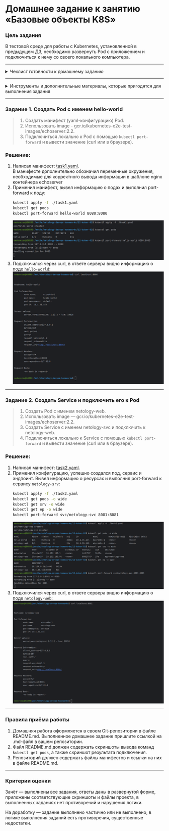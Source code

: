 # Домашнее задание к занятию «Базовые объекты K8S»


### Цель задания

В тестовой среде для работы с Kubernetes, установленной в предыдущем ДЗ, необходимо развернуть Pod с приложением и подключиться к нему со своего локального компьютера. 

------
<details>
<summary>Чеклист готовности к домашнему заданию</summary>

1. Установленное k8s-решение (например, MicroK8S).
2. Установленный локальный kubectl.
3. Редактор YAML-файлов с подключенным Git-репозиторием.

</details>

------

<details>
<summary>Инструменты и дополнительные материалы, которые пригодятся для выполнения задания</summary>

### Инструменты и дополнительные материалы, которые пригодятся для выполнения задания

1. Описание [Pod](https://kubernetes.io/docs/concepts/workloads/pods/) и примеры манифестов.
2. Описание [Service](https://kubernetes.io/docs/concepts/services-networking/service/).

</details>

------

### Задание 1. Создать Pod с именем hello-world

> 1. Создать манифест (yaml-конфигурацию) Pod.
> 2. Использовать image - gcr.io/kubernetes-e2e-test-images/echoserver:2.2.
> 3. Подключиться локально к Pod с помощью `kubectl port-forward` и вывести значение (curl или в браузере).

### Решение:

1. Написал манифест: [task1.yaml](task1.yaml).  
В манифесте дополнительно обозначил переменные окружения, необходимые для корректного вывода информации в шаблоне nginx контейнера echoserver
2. Применил манифест, вывел информацию о подах и выполнил port-forward к поду:
    ```bash
    kubectl apply -f ./task1.yaml
    kubectl get pods
    kubectl port-forward hello-world 8080:8080
    ```
   ![](img/01.png)
3. Подключился через curl, в ответе сервера видно информацию о поде `hello-world`: 
   ![](img/02.png)

------

### Задание 2. Создать Service и подключить его к Pod

> 1. Создать Pod с именем netology-web.
> 2. Использовать image — gcr.io/kubernetes-e2e-test-images/echoserver:2.2.
> 3. Создать Service с именем netology-svc и подключить к netology-web.
> 4. Подключиться локально к Service с помощью `kubectl port-forward` и вывести значение (curl или в браузере).

### Решение:

1. Написал манифест: [task2.yaml](task2.yaml).
2. Применил конфигурацию, успешно создался под, сервис и эндпоинт. Вывел информацию о ресурсах и выполнил port-forward к сервису `netology-srv`:
    ```bash
    kubectl apply -f ./task2.yaml
    kubectl get pods -o wide
    kubectl get srv -o wide
    kubectl get ep -o wide
    kubectl port-forward svc/netology-svc 8081:8081
    ```
   ![](img/03.png)
3. Подключился через curl, в ответе сервера видно информацию о поде `netology-web`: 
   ![](img/04.png)

------

### Правила приёма работы

1. Домашняя работа оформляется в своем Git-репозитории в файле README.md. Выполненное домашнее задание пришлите ссылкой на .md-файл в вашем репозитории.
2. Файл README.md должен содержать скриншоты вывода команд `kubectl get pods`, а также скриншот результата подключения.
3. Репозиторий должен содержать файлы манифестов и ссылки на них в файле README.md.

------

### Критерии оценки
Зачёт — выполнены все задания, ответы даны в развернутой форме, приложены соответствующие скриншоты и файлы проекта, в выполненных заданиях нет противоречий и нарушения логики.

На доработку — задание выполнено частично или не выполнено, в логике выполнения заданий есть противоречия, существенные недостатки.
